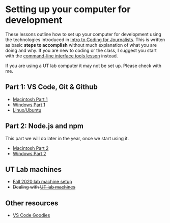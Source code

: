# Setting up your computer for development

These lessons outline how to set up your computer for development using the technologies introduced in [Intro to Coding for Journalists](https://github.com/utdata/icj-class). This is written as basic **steps to accomplish** without much explanation of what you are doing and why. If you are new to coding or the class, I suggest you start with the [command-line interface tools lesson](https://github.com/utdata/icj-cli-tools) instead.

If you are using a UT lab computer it may not be set up. Please check with me.

## Part 1: VS Code, Git & Github

- [Macintosh Part 1](macintosh-01.md)
- [Windows Part 1](windows-01.md)
- [Linux/Ubuntu](https://giphy.com/gifs/lol-laughing-muttley-3oEjHAUOqG3lSS0f1C)

## Part 2: Node.js and npm

This part we will do later in the year, once we start using it.

- [Macintosh Part 2](macintosh-02.md)
- [Windows Part 2](windows-02.md)

## UT Lab machines

- [Fall 2020 lab machine setup](ut-lab-short.md)
- ~~Dealing with [UT lab machines](ut-lab.md)~~

## Other resources

- [VS Code Goodies](vscode-goodies.md)

